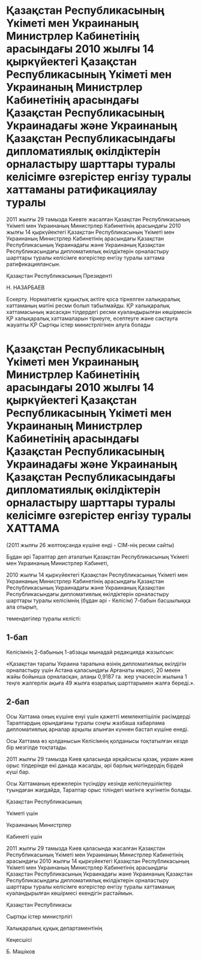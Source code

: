 # Қазақстан Республикасының Үкіметі мен Украинаның Министрлер Кабинетінің арасындағы 2010 жылғы 14 қыркүйектегі Қазақстан Республикасының Үкіметі мен Украинаның Министрлер Кабинетінің арасындағы Қазақстан Республикасының Украинадағы және Украинаның Қазақстан Республикасындағы дипломатиялық өкілдіктерін орналастыру шарттары туралы келісімге өзгерістер енгізу туралы хаттаманы ратификациялау туралы

2011 жылғы 29 тамызда Киевте жасалған Қазақстан Республикасының Үкіметі мен Украинаның Министрлер Кабинетінің арасындағы 2010 жылғы 14 қыркүйектегі Қазақстан Республикасының Үкіметі мен Украинаның Министрлер Кабинетінің арасындағы Қазақстан Республикасының Украинадағы және Украинаның Қазақстан Республикасындағы дипломатиялық өкілдіктерін орналастыру шарттары туралы келісімге өзгерістер енгізу туралы хаттама ратификациялансын.

Қазақстан Республикасының Президенті

Н. НАЗАРБАЕВ

Ескерту. Нормативтік құқықтық актіге қоса тіркелген халықаралық хаттаманың мәтіні ресми болып табылмайды. ҚР халықаралық хаттамасының жасасқан тілдердегі ресми куәландырылған көшірмесін ҚР халықаралық хаттамаларын тіркеуге, есептеуге және сақтауға жауапты ҚР Сыртқы істер министрлігінен алуға болады

# Қазақстан Республикасының Үкіметі мен Украинаның Министрлер Кабинетінің арасындағы 2010 жылғы 14 қыркүйектегі Қазақстан Республикасының Үкіметі мен Украинаның Министрлер Кабинетінің арасындағы Қазақстан Республикасының Украинадағы және Украинаның Қазақстан Республикасындағы дипломатиялық өкілдіктерін орналастыру шарттары туралы келісімге өзгерістер енгізу туралы ХАТТАМА

(2011 жылғы 26 желтоқсанда күшіне енді - СІМ-нің ресми сайты)

Бұдан әрі Тараптар деп аталатын Қазақстан Республикасының Үкіметі мен Украинаның Министрлер Кабинеті,

2010 жылғы 14 қыркүйектегі Қазақстан Республикасының Үкіметі мен Украинаның Министрлер Кабинетінің арасындағы Қазақстан Республикасының Украинадағы және Украинаның Қазақстан Республикасындағы дипломатиялық өкілдіктерін орналастыру шарттары туралы келісімнің (бұдан әрі - Келісім) 7-бабын басшылыққа ала отырып,

төмендегілер туралы келісті:

## 1-бап

Келісімнің 2-бабының 1-абзацы мынадай редакцияда жазылсын:

«Қазақстан тарапы Украина тарапына өзінің дипломатиялық өкілдігін орналастыру үшін Астана қаласындағы Арғанаты көшесі, 20 мекен жайы бойынша орналасқан, алаңы 0,9187 га. жер учаскесін жылына 1 теңге жалгерлік ақыға 49 жылға өзаралық шарттарымен жалға береді.».

## 2-бап

Осы Хаттама оның күшіне енуі үшін қажетті мемлекетішілік рәсімдерді Тараптардың орындағаны туралы соңғы жазбаша хабарлама дипломатиялық арналар арқылы алынған күннен бастап күшіне енеді.

Осы Хаттама өз қолданысын Келісімнің қолданысы тоқтатылған кезде бір мезгілде тоқтатады.

2011 жылғы 29 тамызда Киев қаласында әрқайсысы қазақ, украин және орыс тілдерінде екі данада жасалды, әрі барлық мәтіндердің бірдей күші бар.

Осы Хаттаманың ережелерін түсіндіру кезінде келіспеушіліктер туындаған жағдайда, Тараптар орыс тіліндегі мәтінге жүгінетін болады.

Қазақстан Республикасының

Үкіметі үшін

Украинаның Министрлер

Кабинеті үшін

2011 жылғы 29 тамызда Киев қаласында жасалған Қазақстан Республикасының Үкіметі мен Украинаның Министрлер Кабинетінің арасындағы 2010 жылғы 14 қыркүйектегі Қазақстан Республикасының Үкіметі мен Украинаның Министрлер Кабинетінің арасындағы Қазақстан Республикасының Украинадағы және Украинаның Қазақстан Республикасындағы дипломатиялық өкілдіктерін орналастыру шарттары туралы келісімге өзгерістер енгізу туралы хаттаманың куәландырылған көшірмесі екендігін растаймын.

Қазақстан Республикасы

Сыртқы істер министрлігі

Халықаралық құқық департаментінің

Кеңесшісі

Б. Мәшіков

